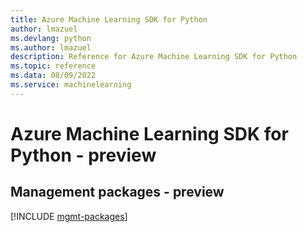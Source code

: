 ```yaml
---
title: Azure Machine Learning SDK for Python
author: lmazuel
ms.devlang: python
ms.author: lmazuel
description: Reference for Azure Machine Learning SDK for Python
ms.topic: reference
ms.data: 08/09/2022
ms.service: machinelearning
---
```

# Azure Machine Learning SDK for Python - preview

## Management packages - preview
[!INCLUDE [mgmt-packages](machine-learning-mgmt-index.md)]

